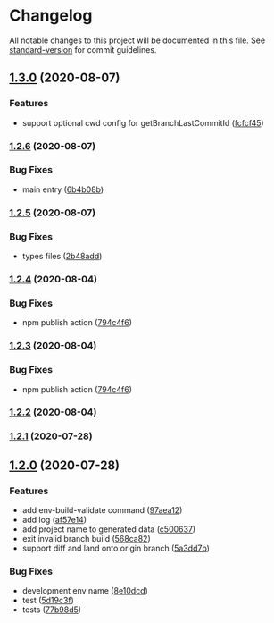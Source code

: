 # Changelog

All notable changes to this project will be documented in this file. See [standard-version](https://github.com/conventional-changelog/standard-version) for commit guidelines.

## [1.3.0](https://github.com/juicecube/env-status/compare/v1.2.6...v1.3.0) (2020-08-07)


### Features

* support optional cwd config for getBranchLastCommitId ([fcfcf45](https://github.com/juicecube/env-status/commit/fcfcf45f35f189949dbadff6f79dd195b8f4bd8a))

### [1.2.6](https://github.com/juicecube/env-status/compare/v1.2.5...v1.2.6) (2020-08-07)


### Bug Fixes

* main entry ([6b4b08b](https://github.com/juicecube/env-status/commit/6b4b08b4cf8ce21eca20ce370e2687ca04ae89d9))

### [1.2.5](https://github.com/juicecube/env-status/compare/v1.2.4...v1.2.5) (2020-08-07)


### Bug Fixes

* types files ([2b48add](https://github.com/juicecube/env-status/commit/2b48add4a779d73c2edd789b9aa21543db7ed70e))

### [1.2.4](https://github.com/juicecube/env-status/compare/v1.2.2...v1.2.4) (2020-08-04)


### Bug Fixes

* npm publish action ([794c4f6](https://github.com/juicecube/env-status/commit/794c4f6b3d066681d643b92c534dca1261af9957))

### [1.2.3](https://github.com/juicecube/env-status/compare/v1.2.2...v1.2.3) (2020-08-04)


### Bug Fixes

* npm publish action ([794c4f6](https://github.com/juicecube/env-status/commit/794c4f6b3d066681d643b92c534dca1261af9957))

### [1.2.2](https://github.com/juicecube/env-status/compare/v1.2.1...v1.2.2) (2020-08-04)

### [1.2.1](https://github.com/juicecube/env-status/compare/v1.2.0...v1.2.1) (2020-07-28)

## [1.2.0](https://github.com/juicecube/env-status/compare/v0.29.0...v1.2.0) (2020-07-28)


### Features

* add env-build-validate command ([97aea12](https://github.com/juicecube/env-status/commit/97aea12917ba1a0f45d1fd2c0a3d7fe470d4aa3e))
* add log ([af57e14](https://github.com/juicecube/env-status/commit/af57e148ac7d9508d7ab04597b4746284353f540))
* add project name to generated data ([c500637](https://github.com/juicecube/env-status/commit/c50063735bb006d334ac0a095733cbf9ca612489))
* exit invalid branch build ([568ca82](https://github.com/juicecube/env-status/commit/568ca82efb79e09df2131dabf0efd6b38b0e43ef))
* support diff and land onto origin branch ([5a3dd7b](https://github.com/juicecube/env-status/commit/5a3dd7b0c5c7dd3bc0bc83074c470bf57077bb53))


### Bug Fixes

* development env name ([8e10dcd](https://github.com/juicecube/env-status/commit/8e10dcd602b16363eeb6c0dae0f56842642d3d99))
* test ([5d19c3f](https://github.com/juicecube/env-status/commit/5d19c3f8be0854c64ce9cc0e47a00ccafbdb3d0a))
* tests ([77b98d5](https://github.com/juicecube/env-status/commit/77b98d52f1f631a906c8b8611d4026d85bcb5aab))
